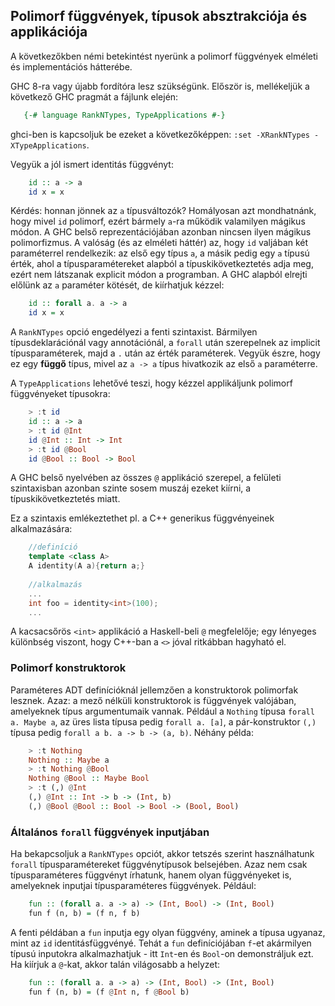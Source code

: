 
## Polimorf függvények, típusok absztrakciója és applikációja

A következőkben némi betekintést nyerünk a polimorf függvények elméleti és implementációs hátterébe. 

GHC 8-ra vagy újabb fordítóra lesz szükségünk. Először is, mellékeljük a következő GHC pragmát a fájlunk elején:

```haskell
   {-# language RankNTypes, TypeApplications #-}
```

ghci-ben is kapcsoljuk be ezeket a következőképpen: `:set -XRankNTypes -XTypeApplications`.

Vegyük a jól ismert identitás függvényt:

```haskell
    id :: a -> a
    id x = x
```
Kérdés: honnan jönnek az `a` típusváltozók? Homályosan azt mondhatnánk, hogy mivel `id` polimorf, ezért bármely `a`-ra működik valamilyen mágikus módon. A GHC belső reprezentációjában azonban nincsen ilyen mágikus polimorfizmus. A valóság (és az elméleti háttér) az, hogy `id` valjában két paraméterrel rendelkezik: az első egy típus `a`, a másik pedig egy `a` típusú érték, ahol a típusparamétereket alapból a típuskikövetkeztetés adja meg, ezért nem látszanak explicit módon a programban. A GHC alapból elrejti előlünk az `a` paraméter kötését, de kiírhatjuk kézzel: 

```haskell
    id :: forall a. a -> a
    id x = x
```
A `RankNTypes` opció engedélyezi a fenti szintaxist. Bármilyen típusdeklarációnál vagy annotációnál, a `forall` után szerepelnek az implicit típusparaméterek, majd a `.` után az érték paraméterek. Vegyük észre, hogy ez egy **függő** típus, mivel az `a -> a` típus hivatkozik az első `a` paraméterre.

A `TypeApplications` lehetővé teszi, hogy kézzel applikáljunk polimorf függvényeket típusokra:

```haskell
    > :t id 
    id :: a -> a
    > :t id @Int
    id @Int :: Int -> Int
    > :t id @Bool
    id @Bool :: Bool -> Bool
```
A GHC belső nyelvében az összes `@` applikáció szerepel, a felületi szintaxisban azonban szinte sosem muszáj ezeket kiírni, a típuskikövetkeztetés miatt.

Ez a szintaxis emlékeztethet pl. a C++ generikus függvényeinek alkalmazására:

```cpp
    //definíció 
    template <class A>
    A identity(A a){return a;}
    
    //alkalmazás
    ...
    int foo = identity<int>(100);
    ...
```

A kacsacsőrös `<int>` applikáció a Haskell-beli `@` megfelelője; egy lényeges különbség viszont, hogy C++-ban a `<>` jóval ritkábban hagyható el.

### Polimorf konstruktorok

Paraméteres ADT definícióknál jellemzően a konstruktorok polimorfak lesznek. Azaz: a mező nélküli konstruktorok is függvények valójában, amelyeknek típus argumentumaik vannak. Például a `Nothing` típusa `forall a. Maybe a`, az üres lista típusa pedig `forall a. [a]`, a pár-konstruktor `(,)` típusa pedig `forall a b. a -> b -> (a, b)`. Néhány példa:

```haskell
    > :t Nothing
    Nothing :: Maybe a
    > :t Nothing @Bool
    Nothing @Bool :: Maybe Bool
    > :t (,) @Int
    (,) @Int :: Int -> b -> (Int, b)
    (,) @Bool @Bool :: Bool -> Bool -> (Bool, Bool)
```

### Általános `forall` függvények inputjában 

Ha bekapcsoljuk a `RankNTypes` opciót, akkor tetszés szerint használhatunk `forall` típusparamétereket függvénytípusok belsejében. Azaz nem csak típusparaméteres függvényt írhatunk, hanem olyan függvényeket is, amelyeknek inputjai típusparaméteres függvények. Például:

```haskell
    fun :: (forall a. a -> a) -> (Int, Bool) -> (Int, Bool)
    fun f (n, b) = (f n, f b)
```

A fenti példában a `fun` inputja egy olyan függvény, aminek a típusa ugyanaz, mint az `id` identitásfüggvényé. Tehát a `fun` definíciójában `f`-et akármilyen típusú inputokra alkalmazhatjuk - itt `Int`-en és `Bool`-on demonstráljuk ezt. Ha kiírjuk a `@`-kat, akkor talán világosabb a helyzet:

```haskell
    fun :: (forall a. a -> a) -> (Int, Bool) -> (Int, Bool)
    fun f (n, b) = (f @Int n, f @Bool b)
```
    
    

